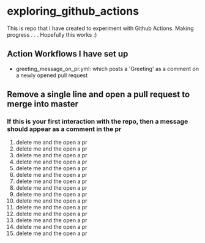 # exploring_github_actions
This is repo that I have created to experiment with Github Actions. Making progress . . .
Hopefully this works :)

## Action Workflows I have set up
* greeting_message_on_pr.yml: which posts a 'Greeting' as a comment on a newly opened pull request

## Remove a single line and open a pull request to merge into master
### If this is your first interaction with the repo, then a message should appear as a comment in the pr
1) delete me and the open a pr
2) delete me and the open a pr
3) delete me and the open a pr
4) delete me and the open a pr
5) delete me and the open a pr
6) delete me and the open a pr
7) delete me and the open a pr
8) delete me and the open a pr
9) delete me and the open a pr
10) delete me and the open a pr
11) delete me and the open a pr
12) delete me and the open a pr
13) delete me and the open a pr
14) delete me and the open a pr
15) delete me and the open a pr


